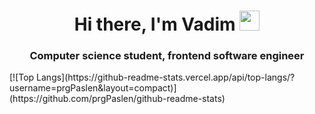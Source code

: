 <h1 align="center">Hi there, I'm Vadim</a> 
<img src="https://github.com/blackcater/blackcater/raw/main/images/Hi.gif" height="32"/></h1>
<h3 align="center">Computer science student, frontend software engineer</h3>
[![Top Langs](https://github-readme-stats.vercel.app/api/top-langs/?username=prgPaslen&layout=compact)](https://github.com/prgPaslen/github-readme-stats)
